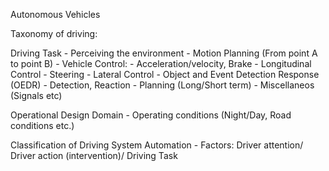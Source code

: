 Autonomous Vehicles

Taxonomy of driving:

Driving Task
    - Perceiving the environment
    - Motion Planning (From point A to point B)
    - Vehicle Control: 
        - Acceleration/velocity, Brake - Longitudinal Control
        - Steering - Lateral Control
        - Object and Event Detection Response (OEDR) - Detection, Reaction
        - Planning (Long/Short term)
        - Miscellaneos (Signals etc)



Operational Design Domain
    - Operating conditions (Night/Day, Road conditions etc.)

Classification of Driving System Automation 
    - Factors: Driver attention/ Driver action (intervention)/ Driving Task
